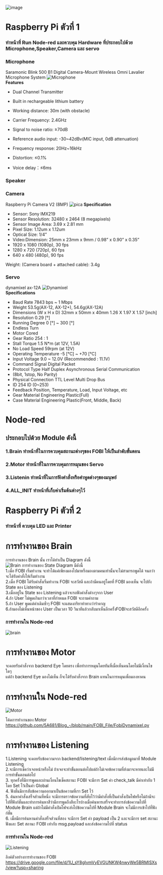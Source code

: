 ![image](https://user-images.githubusercontent.com/65691345/112357650-4f9be580-8d02-11eb-9ea4-007aac94b828.png)

# Raspberry Pi ตัวที่ 1   
### ทำหน้าที่ Run Node-red และควบคุม Hardware ที่ประกอบไปด้วย Microphone,Speaker,Camera และ servo  
### Microphone
Saramonic Blink 500 B1 Digital Camera-Mount Wireless Omni Lavalier Microphone System
![Microphone](https://user-images.githubusercontent.com/46487715/110540059-99100080-8158-11eb-997d-2acbfc5e8ee9.jpg)  
 **Features**

- Dual Channel Transmitter

- Built in rechargeable lithium battery

- Working distance: 30m (with obstacle)

- Carrier Frequency: 2.4GHz

- Signal to noise ratio: ≥70dB

- Reference audio input: -30~42dBv(MIC input, 0dB attenuation)

- Frequency response: 20Hz~16kHz

- Distortion: ≤0.1%

- Voice delay：≤6ms
### Speaker  
### Camera
Raspberry Pi Camera V2 (8MP)
![pica](https://user-images.githubusercontent.com/46487715/110543451-eaba8a00-815c-11eb-85f1-d68f00ee2ef2.jpg)
**Specification**

- Sensor: Sony IMX219
- Sensor Resolution: 32480 x 2464 (8 megapixels)
- Sensor Image Area: 3.69 x 2.81 mm
- Pixel Size: 1.12um x 1.12um
- Optical Size: 1/4”
- Video:Dimension: 25mm x 23mm x 9mm / 0.98” x 0.90” x 0.35”
- 1920 x 1080 (1080p), 30 fps
- 1280 x 720 (720p), 60 fps
- 640 x 480 (480p), 90 fps
 
Weight: (Camera board + attached cable): 3.4g
### Servo  
dynamixel ax-12A
![Dynamixel](https://user-images.githubusercontent.com/46487715/110541907-f7d67980-815a-11eb-9746-f65368126baa.jpeg)  
**Specifications**
- Baud Rate	7843 bps ~ 1 Mbps
- Weight	53.5g(AX-12, AX-12+), 54.6g(AX-12A)
- Dimensions (W x H x D)	32mm x 50mm x 40mm 1.26 X 1.97 X 1.57 [inch]
- Resolution	0.29 [°]
- Running Degree	0 [°] ~ 300 [°]
- Endless Turn
- Motor	Cored
- Gear Ratio	254 : 1
- Stall Torque	1.5 N*m (at 12V, 1.5A)
- No Load Speed	59rpm (at 12V)
- Operating Temperature	-5 [°C] ~ +70 [°C]
- Input Voltage	9.0 ~ 12.0V (Recommended : 11.1V)
- Command Signal	Digital Packet
- Protocol Type	Half Duplex Asynchronous Serial Communication
- (8bit, 1stop, No Parity)
- Physical Connection	TTL Level Multi Drop Bus
- ID	254 ID (0~253)
- Feedback	Position, Temperature, Load, Input Voltage, etc
- Gear Material	Engineering Plastic(Full)
- Case Material	Engineering Plastic(Front, Middle, Back)
# Node-red
## ประกอบไปด้วย Module ดังนี้  
### 1.Brain ทำหน้าที่ในการควบคุมสถานะต่างๆของ FOBI ให้เป็นลำดับขั้นตอน  
### 2.Motor ทำหน้าที่ในการควบคุมการหมุนของ Servo  
### 3.Listenin ทำหน้าที่ในการฟังคำสั่งหรือคำพูดต่างๆของมนุษย์  
### 4.ALL_INIT ทำหน้าที่เก็บค่าเริ่มต้นต่างๆไว้  

# Raspberry Pi ตัวที่ 2  
### ทำหน้าที่ ควบคุม LED และ Printer



# การทำงานของ Brain  
 การทำงานของ Brain นั้น เราได้ทำเป็น Diagram ดังนี้  
 ![Brain](https://user-images.githubusercontent.com/46487715/110239785-547b3e00-7f7b-11eb-8561-b4a6c58fd64d.PNG)
 การทำงานของ State Diagram มีดังนี้  
   1.เมื่อ FOBI เริ่มทำงาน จะทำได้แค่เพียงมองไปมาหรือมองตามคนเท่านั้นจะไม่สามารถพูดได้ จนกว่าจะได้รับคำสั่งให้เริ่มทำงาน  
   2.เมื่อ FOBI ได้รับคำสั่งเริ่มทำงาน  FOBI จะสวัสดี และถ้ามีคนอยู่โดยที่ FOBI มองเห็น จะไปยัง State ของ Listening  
   3.เมื่ออยู่ใน State ของ Listening แล้วจะรอฟังคำสั่งต่างๆจาก User  
   4.ถ้า User ไม่พูดเกินกว่าเวลาที่กำหนด  FOBI จะถามคำถาม  
   5.ถ้า User พูดแต่คำเดิมซ้ำๆ FOBI จะแสดงกริยาท่าทางว่ารำคาญ  
   6.ถ้ามองไม่เห็นหน้าของ User เป็นเวลา 10 วินาทีแล้วกลับมาเห็นอีกครั้งFOBIจะสวัสดีอีกครั้ง
 ### การทำงานใน Node-red
 ![brain](https://user-images.githubusercontent.com/46487715/110452421-beb8ed80-80f7-11eb-9e95-6e54d220d2a6.png) 

# การทำงานของ Motor
 จะคอยรับคำสั่งจาก backend Eye โดยตรง เพื่อทำการหมุนโดยทันที่เมื่อเห็นคนโดยไม่มีเงื่อนไขใดๆ  
 แต่ถ้า backend Eye มองไม่เห็น ก็จะได้รับคำสั่งจาก Brain แทนในการหมุนเพื่อมองหาคน  
 
 # การทำงานใน Node-red
 ![Motor](https://user-images.githubusercontent.com/46487715/110451874-376b7a00-80f7-11eb-8f99-8a60b0a7e5c8.png)
 
 โค้ดการทำงานของ Motor https://github.com/5A681/Blog_-/blob/main/FOBI_File/FobiDynamixel.py

# การทำงานของ Listening  
1.Listening จะคอยรับข้อความจาก backend/listening/text เมื่อมีการส่งข้อมูลมาที่ Module Listening   
2.จะมีการเช็คว่าเจอหน้าหรือไม่ ถ้าเจอจะทำขั้นตอนต่อไปแต่ถ้าไม่เจอข้อความที่ส่งมาจะหายและไม่มีการทำขั้นตอนต่อไป  
3. ทุกครั้งที่มีการพูดและผ่านเงื่อนไขเช็คสถานะ FOBI จะมีการ Set ค่า check_talk มีค่าเท่ากับ 1 โดย Set ไว้เป็นค่า Global  
4. ฟังชั่นมีการสับข้อความออกมาเป็นข้อความที่เรา Set ไว้   
5. ค้นหาคำสั่งเสร็จส่วนที่หนึ่ง จะมีการตรวจข้อความที่สับไว้ว่ามีคำสั่งที่เป็นคำสั่งเปิดไฟหรือไม่ถ้ามีจะไปที่ฟังก์ชั่นและทำการค้นหาสีว่ามีการพูดถึงสีอะไรบ้างเมื่อค้นหารเสร็จจะทำการส่งข้อความไปที่ Module Brain แต่ถ้าไม่มีคำสั่งเปิดไฟจะส่งไปข้อความไปที่ Module Brain จะไม่มีการเข้าไปที่ฟังก์ชั่น  
6. เมื่อมีการค้นหานคำสั่งเสร็จส่วนที่สอง จะมีการ Set ค่า payload เป็น 2 และจะมีการ set สถานะฟังและ Set สถานะ FOBI เท่ากับ msg.payload และส่งข้อความไปที่ status   
   
  
   ### การทำงานใน Node-red
  ![Listening](https://user-images.githubusercontent.com/46487715/110457692-7dc3d780-80fd-11eb-96b5-d3f30aae8b80.png)
  
ลิงค์ตัวอย่างการทำงานของ FOBI   
 https://drive.google.com/file/d/1U_sY8gIvmVyEVGUNKW4nwyWe5BRMISXs/view?usp=sharing

